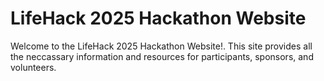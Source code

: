 # LifeHack 2025 Hackathon Website

Welcome to the LifeHack 2025 Hackathon Website!. This site provides all the neccassary information and resources for participants, sponsors, and volunteers.